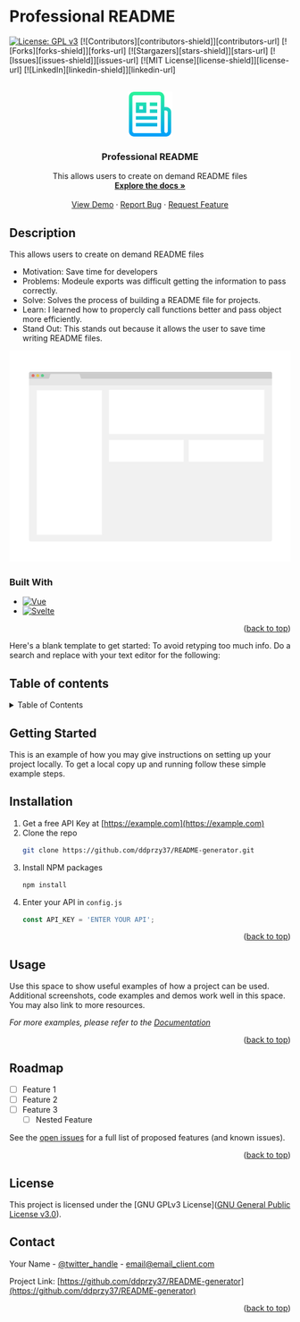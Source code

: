 # Professional README

[![License: GPL v3](https://img.shields.io/badge/License-GPLv3-blue.svg)](https://www.gnu.org/licenses/gpl-3.0)
<a name="readme-top"></a>
[![Contributors][contributors-shield]][contributors-url]
[![Forks][forks-shield]][forks-url]
[![Stargazers][stars-shield]][stars-url]
[![Issues][issues-shield]][issues-url]
[![MIT License][license-shield]][license-url]
[![LinkedIn][linkedin-shield]][linkedin-url]

<!-- PROJECT LOGO -->
<br />
<div align="center">
  <a href="https://github.com/ddprzy37/README-generator">
    <img src="images/logo.png" alt="Logo" width="80" height="80">
  </a>

<h3 align="center">Professional README</h3>

  <p align="center">
    This allows users to create on demand README files
    <br />
    <a href="https://github.com/ddprzy37/README-generator/"><strong>Explore the docs »</strong></a>
    <br />
    <br />
    <a href="https://github.com/ddprzy37/README-generator/">View Demo</a>
    ·
    <a href="https://github.com/ddprzy37/README-generator/issues/new?labels=bug&template=bug-report---.md">Report Bug</a>
    ·
    <a href="https://github.com/ddprzy37/README-generator/issues/new?labels=enhancement&template=feature-request---.md">Request Feature</a>
  </p>
</div>

## Description

This allows users to create on demand README files

- Motivation: Save time for developers 
- Problems: Modeule exports was difficult getting the information to pass correctly.
- Solve: Solves the process of building a README file for projects.
- Learn: I learned how to propercly call functions better and pass object more efficiently.
- Stand Out: This stands out because it allows the user to save time writing README files.

[![Product Name Screen Shot](./images/screenshot.png)](https://example.com)

### Built With

* [![Vue](https://img.shields.io/badge/Vue-blue.svg)](https://vuejs.org/)
* [![Svelte](https://img.shields.io/badge/Svelte-blue.svg)](https://svelte.dev/)


<p align="right">(<a href="#readme-top">back to top</a>)</p>

Here's a blank template to get started: To avoid retyping too much info. Do a search and replace with your text editor for the following:

## Table of contents
<!-- TABLE OF CONTENTS -->
<details>
  <summary>Table of Contents</summary>
  <ol>
    <li>
      <a href="#about-the-project">About The Project</a>
      <ul>
        <li><a href="#built-with">Built With</a></li>
      </ul>
    </li>
    <li>
      <a href="#getting-started">Getting Started</a>
      <ul>
        <li><a href="#prerequisites">Prerequisites</a></li>
        <li><a href="#installation">Installation</a></li>
      </ul>
    </li>
    <li><a href="#usage">Usage</a></li>
    <li><a href="#roadmap">Roadmap</a></li>
    <li><a href="#contributing">Contributing</a></li>
    <li><a href="#license">License</a></li>
    <li><a href="#contact">Contact</a></li>
    <li><a href="#acknowledgments">Acknowledgments</a></li>
  </ol>
</details>

## Getting Started

This is an example of how you may give instructions on setting up your project locally.
To get a local copy up and running follow these simple example steps.

## Installation
1. Get a free API Key at [https://example.com](https://example.com)
2. Clone the repo
   ```sh
   git clone https://github.com/ddprzy37/README-generator.git
   ```
3. Install NPM packages
   ```sh
   npm install
   ```
4. Enter your API in `config.js`
   ```js
   const API_KEY = 'ENTER YOUR API';
   ```

<p align="right">(<a href="#readme-top">back to top</a>)</p>

## Usage

Use this space to show useful examples of how a project can be used. Additional screenshots, code examples and demos work well in this space. You may also link to more resources.

_For more examples, please refer to the [Documentation](https://example.com)_

<p align="right">(<a href="#readme-top">back to top</a>)</p>

## Roadmap

- [ ] Feature 1
- [ ] Feature 2
- [ ] Feature 3
    - [ ] Nested Feature

See the [open issues](https://github.com/ddprzy37/README-generator/issues) for a full list of proposed features (and known issues).

<p align="right">(<a href="#readme-top">back to top</a>)</p>

## License

This project is licensed under the [GNU GPLv3 License]([GNU General Public License v3.0](https://www.gnu.org/licenses/gpl-3.0)).


## Contact

Your Name - [@twitter_handle](https://twitter.com/twitter_handle) - email@email_client.com

Project Link: [https://github.com/ddprzy37/README-generator](https://github.com/ddprzy37/README-generator)

<p align="right">(<a href="#readme-top">back to top</a>)</p>


